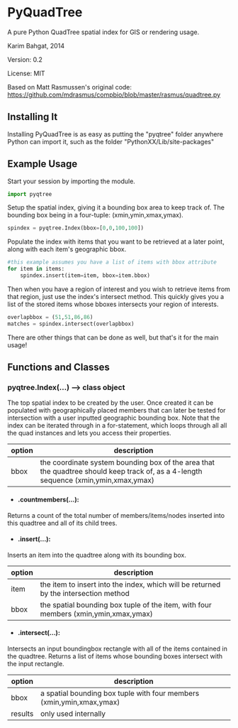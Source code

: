 # PyQuadTree

A pure Python QuadTree spatial index for GIS or rendering usage.

Karim Bahgat, 2014

Version: 0.2

License: MIT

Based on Matt Rasmussen's original code:
https://github.com/mdrasmus/compbio/blob/master/rasmus/quadtree.py

## Installing It

Installing PyQuadTree is as easy as putting the "pyqtree" folder anywhere Python can import it,
such as the folder "PythonXX/Lib/site-packages"

## Example Usage

Start your session by importing the module.

```python
import pyqtree
```

Setup the spatial index, giving it a bounding box area to keep track of.
The bounding box being in a four-tuple: (xmin,ymin,xmax,ymax).

```python
spindex = pyqtree.Index(bbox=[0,0,100,100])
```

Populate the index with items that you want to be retrieved at a later point,
along with each item's geographic bbox.

```python
#this example assumes you have a list of items with bbox attribute
for item in items:
    spindex.insert(item=item, bbox=item.bbox)
```

Then when you have a region of interest and you wish to retrieve items from that region,
just use the index's intersect method. This quickly gives you a list of the stored items
whose bboxes intersects your region of interests. 

```python
overlapbbox = (51,51,86,86)
matches = spindex.intersect(overlapbbox)
```

There are other things that can be done as well, but that's it for the main usage!


## Functions and Classes

### pyqtree.Index(...) --> class object
The top spatial index to be created by the user. Once created it can be
populated with geographically placed members that can later be tested for
intersection with a user inputted geographic bounding box. Note that the
index can be iterated through in a for-statement, which loops through all
all the quad instances and lets you access their properties.

| **option** | **description**
| --- | --- 
| bbox | the coordinate system bounding box of the area that the quadtree should keep track of, as a 4-length sequence (xmin,ymin,xmax,ymax)

  - #### .countmembers(...):
  Returns a count of the total number of members/items/nodes inserted into
  this quadtree and all of its child trees.

  - #### .insert(...):
  Inserts an item into the quadtree along with its bounding box.
  
  | **option** | **description**
  | --- | --- 
  | item | the item to insert into the index, which will be returned by the intersection method
  | bbox | the spatial bounding box tuple of the item, with four members (xmin,ymin,xmax,ymax)

  - #### .intersect(...):
  Intersects an input boundingbox rectangle with all of the items
  contained in the quadtree. Returns a list of items whose bounding
  boxes intersect with the input rectangle.
  
  | **option** | **description**
  | --- | --- 
  | bbox | a spatial bounding box tuple with four members (xmin,ymin,xmax,ymax)
  | results | only used internally

